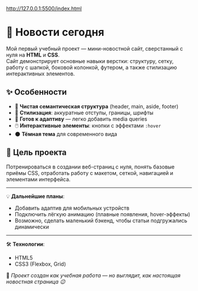 http://127.0.0.1:5500/index.html

# 📰 Новости сегодня

Мой первый учебный проект — мини-новостной сайт, сверстанный с нуля на **HTML** и **CSS**.  
Сайт демонстрирует основные навыки верстки: структуру, сетку, работу с шапкой, боковой колонкой, футером, а также стилизацию интерактивных элементов.

## ✨ Особенности

- 📄 **Чистая семантическая структура** (header, main, aside, footer)  
- 🎨 **Стилизация**: аккуратные отступы, границы, шрифты  
- 📱 **Готов к адаптиву** — легко добавить media queries  
- 🖱️ **Интерактивные элементы**: кнопки с эффектами `:hover`  
- 🌑 **Тёмная тема** для современного вида

## 🚀 Цель проекта

Потренироваться в создании веб-страниц с нуля, понять базовые приёмы CSS, отработать работу с макетом, сеткой, навигацией и элементами интерфейса.

---

💡 **Дальнейшие планы**:  
- Добавить адаптив для мобильных устройств  
- Подключить лёгкую анимацию (плавные появления, hover-эффекты)  
- Возможно, сделать маленький бэкенд, чтобы статьи подгружались динамически

---

🛠 **Технологии**:  
- HTML5  
- CSS3 (Flexbox, Grid)

📌 *Проект создан как учебная работа — но выглядит, как настоящая новостная страница 😉*
